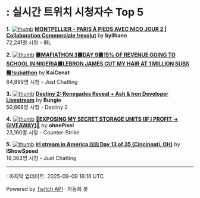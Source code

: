 # : 실시간 트위치 시청자수 Top 5

**1.** [![thumb](https://static-cdn.jtvnw.net/previews-ttv/live_user_byilhann-320x180.jpg)](https://twitch.tv/byilhann)
**[MONTPELLIER - PARIS À PIEDS AVEC NICO JOUR 2 | Collaboration Commerciale !revolut](https://twitch.tv/byilhann)** by **byilhann**<br>72,241명 시청  - IRL

**2.** [![thumb](https://static-cdn.jtvnw.net/previews-ttv/live_user_kaicenat-320x180.jpg)](https://twitch.tv/KaiCenat)
**[🟨MAFIATHON 3🟨DAY 9🟨15% OF REVENUE GOING TO SCHOOL IN NIGERIA🟨LEBRON JAMES CUT MY HAIR AT 1 MILLION SUBS🟨!subathon](https://twitch.tv/KaiCenat)** by **KaiCenat**<br>64,899명 시청  - Just Chatting

**3.** [![thumb](https://static-cdn.jtvnw.net/previews-ttv/live_user_bungie-320x180.jpg)](https://twitch.tv/Bungie)
**[Destiny 2: Renegades Reveal + Ash & Iron Developer Livestream](https://twitch.tv/Bungie)** by **Bungie**<br>50,668명 시청  - Destiny 2

**4.** [![thumb](https://static-cdn.jtvnw.net/previews-ttv/live_user_ohnepixel-320x180.jpg)](https://twitch.tv/ohnePixel)
**[🔴EXPOSING MY SECRET STORAGE UNITS (IF I PROFIT -> GIVEAWAY)🔴](https://twitch.tv/ohnePixel)** by **ohnePixel**<br>23,160명 시청  - Counter-Strike

**5.** [![thumb](https://static-cdn.jtvnw.net/previews-ttv/live_user_ishowspeed-320x180.jpg)](https://twitch.tv/IShowSpeed)
**[irl stream in America 🇺🇸 Day 13 of 35 (Cincinnati, OH)](https://twitch.tv/IShowSpeed)** by **IShowSpeed**<br>19,363명 시청  - Just Chatting


---
: 마지막 업데이트: 2025-09-09 16:16 UTC

Powered by [Twitch API](https://dev.twitch.tv/docs/api/reference) · 자동화 봇